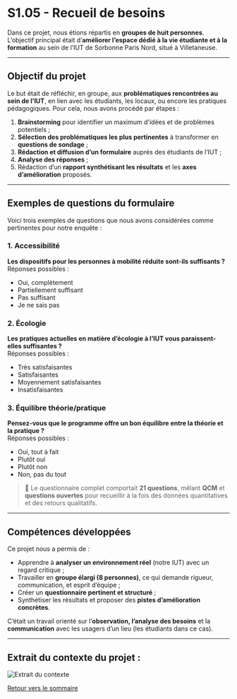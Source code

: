 # S1.05 - Recueil de besoins

Dans ce projet, nous étions répartis en **groupes de huit personnes**. L’objectif principal était d’**améliorer l’espace dédié à la vie étudiante et à la formation** au sein de l’IUT de Sorbonne Paris Nord, situé à Villetaneuse.

---

## Objectif du projet

Le but était de réfléchir, en groupe, aux **problématiques rencontrées au sein de l’IUT**, en lien avec les étudiants, les locaux, ou encore les pratiques pédagogiques. Pour cela, nous avons procédé par étapes :

1. **Brainstorming** pour identifier un maximum d'idées et de problèmes potentiels ;
2. **Sélection des problématiques les plus pertinentes** à transformer en **questions de sondage** ;
3. **Rédaction et diffusion d’un formulaire** auprès des étudiants de l’IUT ;
4. **Analyse des réponses** ;
5. Rédaction d’un **rapport synthétisant les résultats** et les **axes d’amélioration** proposés.

---

## Exemples de questions du formulaire

Voici trois exemples de questions que nous avons considérées comme pertinentes pour notre enquête :

### 1. Accessibilité
**Les dispositifs pour les personnes à mobilité réduite sont-ils suffisants ?**  
Réponses possibles :
- Oui, complètement  
- Partiellement suffisant  
- Pas suffisant  
- Je ne sais pas  

### 2. Écologie
**Les pratiques actuelles en matière d’écologie à l’IUT vous paraissent-elles suffisantes ?**  
Réponses possibles :
- Très satisfaisantes  
- Satisfaisantes  
- Moyennement satisfaisantes  
- Insatisfaisantes  

### 3. Équilibre théorie/pratique
**Pensez-vous que le programme offre un bon équilibre entre la théorie et la pratique ?**  
Réponses possibles :
- Oui, tout à fait  
- Plutôt oui  
- Plutôt non  
- Non, pas du tout  

> 🔎 Le questionnaire complet comportait **21 questions**, mêlant **QCM** et **questions ouvertes** pour recueillir à la fois des données quantitatives et des retours qualitatifs.

---

## Compétences développées

Ce projet nous a permis de :

- Apprendre à **analyser un environnement réel** (notre IUT) avec un regard critique ;
- Travailler en **groupe élargi (8 personnes)**, ce qui demande rigueur, communication, et esprit d’équipe ;
- Créer un **questionnaire pertinent et structuré** ;
- Synthétiser les résultats et proposer des **pistes d’amélioration concrètes**.

C’était un travail orienté sur l’**observation, l’analyse des besoins** et la **communication** avec les usagers d’un lieu (les étudiants dans ce cas).

---

## Extrait du contexte du projet :

![Extrait du contexte](https://imgur.com/aSNmlMO.png)

[Retour vers le sommaire](A.Sommaire.md)

